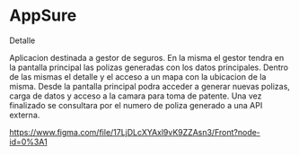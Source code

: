 # AppSure
Detalle

Aplicacion destinada a gestor de seguros. 
En la misma el gestor tendra en la pantalla principal las polizas generadas con los datos principales. Dentro de las mismas el detalle y el acceso a un mapa con la ubicacion de la misma.
Desde la pantalla principal podra acceder a generar nuevas polizas, carga de datos y acceso a la camara para toma de patente.
Una vez finalizado se consultara por el numero de poliza generado a una API externa.

https://www.figma.com/file/17LjDLcXYAxl9vK9ZZAsn3/Front?node-id=0%3A1
